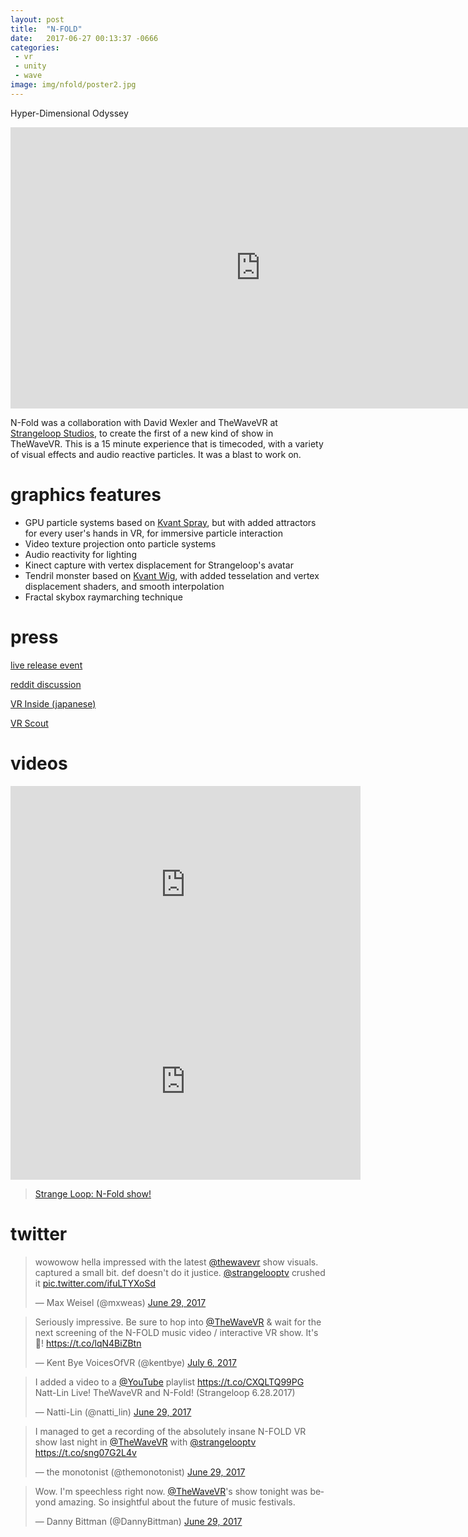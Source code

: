 ```yaml
---
layout: post
title:  "N-FOLD"
date:   2017-06-27 00:13:37 -0666
categories: 
 - vr
 - unity
 - wave
image: img/nfold/poster2.jpg
---
```


Hyper-Dimensional Odyssey
<!--more-->

<iframe src="https://player.vimeo.com/video/222443955" width="800" height="450" frameborder="0" webkitallowfullscreen mozallowfullscreen allowfullscreen></iframe>

N-Fold was a collaboration with David Wexler and TheWaveVR at [Strangeloop Studios](http://strangeloop-studios.com/), to create the first of a new kind of show in TheWaveVR. This is a 15 minute experience that is timecoded, with a variety of visual effects and audio reactive particles. It was a blast to work on.

# graphics features

 - GPU particle systems based on [Kvant Spray](https://github.com/keijiro/KvantSpray), but with added attractors for every user's hands in VR, for immersive particle interaction
 - Video texture projection onto particle systems 
 - Audio reactivity for lighting
 - Kinect capture with vertex displacement for Strangeloop's avatar
 - Tendril monster based on [Kvant Wig](https://github.com/keijiro/KvantWig), with added tesselation and vertex displacement shaders, and smooth interpolation
 - Fractal skybox raymarching technique 

# press

[live release event](https://www.facebook.com/events/1195393337237176/)

[reddit discussion](https://www.reddit.com/r/Vive/comments/6k68pm/strangeloops_nfold_in_thewavevr_is_another_one_of/?st=j5h5ormt&sh=bac824ef)

[VR Inside (japanese)](http://vrinside.jp/news/n-fold-social-vr-music-live/)

[VR Scout](https://vrscout.com/news/thewavevr-strangeloop-n-fold-vr-concert/)

# videos 

<iframe width="560" height="315" src="https://www.youtube.com/embed/J8ttfPVQvTU" frameborder="0" allowfullscreen></iframe>

<iframe width="560" height="315" src="https://www.youtube.com/embed/seKP64H-aSs" frameborder="0" allowfullscreen></iframe>

<blockquote class="imgur-embed-pub" lang="en" data-id="a/SMEKD"><a href="//imgur.com/SMEKD">Strange Loop: N-Fold show!</a></blockquote><script async src="//s.imgur.com/min/embed.js" charset="utf-8"></script>

# twitter

<blockquote class="twitter-tweet" data-lang="en" data-theme="dark"><p lang="en" dir="ltr">wowowow hella impressed with the latest <a href="https://twitter.com/TheWaveVR">@thewavevr</a> show visuals. captured a small bit. def doesn&#39;t do it justice. <a href="https://twitter.com/strangelooptv">@strangelooptv</a> crushed it <a href="https://t.co/ifuLTYXoSd">pic.twitter.com/ifuLTYXoSd</a></p>&mdash; Max Weisel (@mxweas) <a href="https://twitter.com/mxweas/status/880251035171905540">June 29, 2017</a></blockquote>
<script async src="//platform.twitter.com/widgets.js" charset="utf-8"></script>

<blockquote class="twitter-tweet" data-lang="en" data-theme="dark"><p lang="en" dir="ltr">Seriously impressive. Be sure to hop into <a href="https://twitter.com/TheWaveVR">@TheWaveVR</a> &amp; wait for the next screening of the N-FOLD music video / interactive VR show. It&#39;s 💯! <a href="https://t.co/lqN4BiZBtn">https://t.co/lqN4BiZBtn</a></p>&mdash; Kent Bye VoicesOfVR (@kentbye) <a href="https://twitter.com/kentbye/status/882812198849888256">July 6, 2017</a></blockquote>
<script async src="//platform.twitter.com/widgets.js" charset="utf-8"></script>

<blockquote class="twitter-tweet" data-lang="en" data-theme="dark"><p lang="en" dir="ltr">I added a video to a <a href="https://twitter.com/YouTube">@YouTube</a> playlist <a href="https://t.co/CXQLTQ99PG">https://t.co/CXQLTQ99PG</a> Natt-Lin Live! TheWaveVR and N-Fold! (Strangeloop 6.28.2017)</p>&mdash; Natti-Lin (@natti_lin) <a href="https://twitter.com/natti_lin/status/880482482021421056">June 29, 2017</a></blockquote>
<script async src="//platform.twitter.com/widgets.js" charset="utf-8"></script>

<blockquote class="twitter-tweet" data-lang="en" data-theme="dark"><p lang="en" dir="ltr">I managed to get a recording of the absolutely insane N-FOLD VR show last night in <a href="https://twitter.com/TheWaveVR">@TheWaveVR</a> with <a href="https://twitter.com/strangelooptv">@strangelooptv</a> <a href="https://t.co/sng07G2L4v">https://t.co/sng07G2L4v</a></p>&mdash; the monotonist (@themonotonist) <a href="https://twitter.com/themonotonist/status/880304252765310976">June 29, 2017</a></blockquote>
<script async src="//platform.twitter.com/widgets.js" charset="utf-8"></script>

<blockquote class="twitter-tweet" data-lang="en" data-theme="dark"><p lang="en" dir="ltr">Wow. I&#39;m speechless right now. <a href="https://twitter.com/TheWaveVR">@TheWaveVR</a>&#39;s show tonight was beyond amazing. So insightful about the future of music festivals.</p>&mdash; Danny Bittman (@DannyBittman) <a href="https://twitter.com/DannyBittman/status/880257138509131776">June 29, 2017</a></blockquote>
<script async src="//platform.twitter.com/widgets.js" charset="utf-8"></script>

